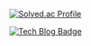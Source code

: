 [![Solved.ac Profile](http://mazassumnida.wtf/api/v2/generate_badge?boj=alsgh9948)](https://solved.ac/alsgh9948/)

[![Tech Blog Badge](http://img.shields.io/badge/-Blog-black?style=flat-square&logo=github&link=https://westmino.tistory.com/)](https://westmino.tistory.com/)
